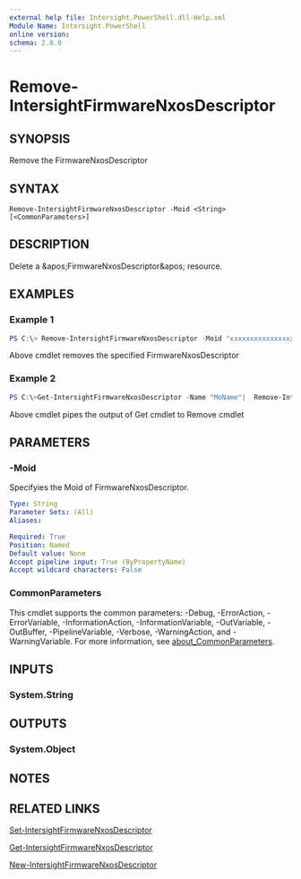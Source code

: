 ```yaml
---
external help file: Intersight.PowerShell.dll-Help.xml
Module Name: Intersight.PowerShell
online version:
schema: 2.0.0
---
```


# Remove-IntersightFirmwareNxosDescriptor

## SYNOPSIS
Remove the FirmwareNxosDescriptor

## SYNTAX

```
Remove-IntersightFirmwareNxosDescriptor -Moid <String> [<CommonParameters>]
```

## DESCRIPTION
Delete a &amp;apos;FirmwareNxosDescriptor&amp;apos; resource.

## EXAMPLES

### Example 1
```powershell
PS C:\> Remove-IntersightFirmwareNxosDescriptor -Moid "xxxxxxxxxxxxxxxxxxxxxxxxxxx"
```
Above cmdlet removes the specified FirmwareNxosDescriptor 

### Example 2
```powershell
PS C:\>Get-IntersightFirmwareNxosDescriptor -Name "MoName"|  Remove-IntersightFirmwareNxosDescriptor
```
Above cmdlet pipes the output of Get cmdlet to Remove cmdlet

## PARAMETERS

### -Moid
Specifyies the Moid of FirmwareNxosDescriptor.

```yaml
Type: String
Parameter Sets: (All)
Aliases:

Required: True
Position: Named
Default value: None
Accept pipeline input: True (ByPropertyName)
Accept wildcard characters: False
```

### CommonParameters
This cmdlet supports the common parameters: -Debug, -ErrorAction, -ErrorVariable, -InformationAction, -InformationVariable, -OutVariable, -OutBuffer, -PipelineVariable, -Verbose, -WarningAction, and -WarningVariable. For more information, see [about_CommonParameters](http://go.microsoft.com/fwlink/?LinkID=113216).

## INPUTS

### System.String

## OUTPUTS

### System.Object
## NOTES

## RELATED LINKS

[Set-IntersightFirmwareNxosDescriptor](./Set-IntersightFirmwareNxosDescriptor.md)

[Get-IntersightFirmwareNxosDescriptor](./Get-IntersightFirmwareNxosDescriptor.md)

[New-IntersightFirmwareNxosDescriptor](./New-IntersightFirmwareNxosDescriptor.md)

